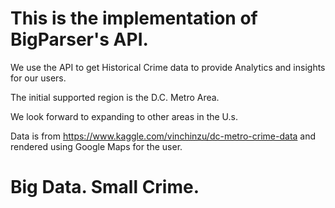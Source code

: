 # This is the implementation of BigParser's API.
We use the API to get Historical Crime data to provide Analytics and insights for our users.

The initial supported region is the D.C. Metro Area.

We look forward to expanding to other areas in the U.s.


Data is from https://www.kaggle.com/vinchinzu/dc-metro-crime-data and rendered using Google Maps for the user.


# Big Data. Small Crime.
